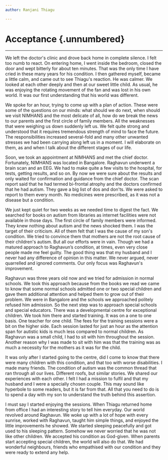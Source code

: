 ```yaml
---
author: Ranjani Thiagu

---
```


# Acceptance {.unnumbered}

<hr>

We left the doctor's clinic and drove back home in complete silence. I felt too numb to react. On entering home, I went inside the bedroom, closed the door and wept bitterly for about ten minutes. That was the only time I have cried in these many years for his condition. I then gathered myself, became a little calm, and came out to see Thiagu's reaction. He was calmer. We looked at each other deeply and then at our sweet little child. As usual, he was enjoying the rotating movement of the fan and was lost in his own world. It was our first understanding that his world was different.

We spoke for an hour, trying to come up with a plan of action. These were some of the questions on our minds: what should we do next, when should we visit NIMHANS and the most delicate of all, how do we break the news to our parents and the first circle of family members. All the weaknesses that were weighing us down suddenly left us. We felt quite strong and understood that it requires tremendous strength of mind to face the future. The responsibilities increased several-fold and many other unwanted stresses we had been carrying along left us in a moment. I will elaborate on them, as and when I talk about the different stages of our life.

Soon, we took an appointment at NIMHANS and met the chief doctor. Fortunately, NIMHANS was located in Bangalore. Raghavun underwent a brain scan and an EEG. We had to make quite a few visits to the hospital, for tests, getting results, and so on. By now we were sure about the results and only waited for confirmation and guidance from the chief doctor. The scan report said that he had termed bi-frontal atrophy and the doctors confirmed that he had autism. They gave a big list of dos and don'ts. We were asked to report to them every month. No medicines were prescribed, as it was not a disease but a condition.

We just kept quiet for two weeks as we needed time to digest the fact. We searched for books on autism from libraries as internet facilities were not available in those days. The first circle of family members were informed. They knew nothing about autism and the news shocked them. I was the target of their criticism. All of them felt that I was the cause of my son's condition. We tried to convince them that mothers are not the root cause of their children's autism. But all our efforts were in vain. Though we had a matured approach to Raghavun’s condition, at times, even very close people made me feel guilty. The good thing was that my husband and I never had any difference of opinion in this matter. We never argued, never quarrelled and ignored comments. Our only focus was Raghavun's improvement.

Raghavun was three years old now and we tried for admission in normal schools. We took this approach because from the books we read we came to know that some normal schools admitted one or two special children and gave them additional attention and helped them to grow out of their problem. We were in Bangalore and the schools we approached politely refused him admission. So the next step was to approach special schools and special educators. There was a developmental centre for exceptional children. We took him there and started training. It was on a one to one basis. One teacher for one child. The fees for the training sessions were a bit on the higher side. Each session lasted for just an hour as the attention span for autistic kids is much less compared to normal children. As Raghavun was a small child, I had to sit with him throughout the session. Another reason why I was made to sit with him was that the training was as much a necessity for the mothers as it was for the child.

It was only after I started going to the centre, did I come to know that there were many children with this condition, and that too with worse disabilities. I made many friends. The condition of autism was the common thread that ran through all our lives. Different roofs, but similar stories. We shared our experiences with each other. I felt I had a mission to fulfil and that my husband and I were a specially chosen couple. This may sound like hyperbole to some readers, but it is far from that. All that you need to do is to spend a day with my son to understand the truth behind this assertion.

I must say I started enjoying the sessions. When Thiagu returned home from office I had an interesting story to tell him everyday. Our world revolved around Raghavun. We woke up with a lot of hope with every sunrise, worked with Raghavun, taught him simple things, and enjoyed the little improvements he showed. We started sleeping peacefully and got used to his sleeping pattern. Somehow we never worried that he was not like other children. We accepted his condition as God-given. When parents start accepting special children, the world will also do that. We had wonderful neighbours, friends who empathised with our condition and they were ready to extend any help.